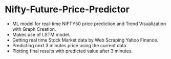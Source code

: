 # Nifty-Future-Price-Predictor
- ML model for real-time NIFTY50 price prediction and Trend Visualization with Graph Creation.
- Makes use of LSTM model.
- Getting real time Stock Market data by Web Scraping Yahoo Finance.
- Predicting next 3 minutes price using the current data.
- Plotting final results with predicted value after 3 minutes.
